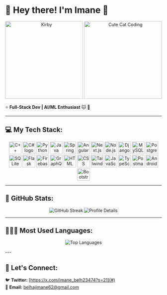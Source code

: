# 🌸 Hey there! I'm Imane 👋
<div align="center">
  <img src="https://constella.tumblr.com/post/45556694372" width="250" alt="Kirby"/>
  <img src="https://media.giphy.com/media/ahr5MpbfATQRq/giphy.gif" width="250" alt="Cute Cat Coding"/>
</div>


⭐ **Full-Stack Dev | AI/ML Enthusiast** 🐱 💖

---

## 💻 My Tech Stack:
<p align="center">
  <a href="#"><img src="https://skillicons.dev/icons?i=cpp" height="40" alt="C++ logo"  /></a>
  <a href="#"><img src="https://skillicons.dev/icons?i=cs" height="40" alt="C# logo"  /></a>
  <a href="#"><img src="https://skillicons.dev/icons?i=python" height="40" alt="Python logo"  /></a>
  <a href="#"><img src="https://skillicons.dev/icons?i=java" height="40" alt="Java logo"  /></a>
  <a href="#"><img src="https://skillicons.dev/icons?i=spring" height="40" alt="Spring Boot logo"  /></a>
  <a href="#"><img src="https://skillicons.dev/icons?i=angular" height="40" alt="Angular logo"  /></a>
  <a href="#"><img src="https://skillicons.dev/icons?i=nextjs" height="40" alt="Next.js logo"  /></a>
  <a href="#"><img src="https://skillicons.dev/icons?i=nodejs" height="40" alt="Node.js logo"  /></a>
  <a href="#"><img src="https://skillicons.dev/icons?i=django" height="40" alt="Django logo"  /></a>
  <a href="#"><img src="https://skillicons.dev/icons?i=mysql" height="40" alt="MySQL logo"  /></a>
  <a href="#"><img src="https://skillicons.dev/icons?i=postgresql" height="40" alt="PostgreSQL logo"  /></a>
  <a href="#"><img src="https://skillicons.dev/icons?i=sqlite" height="40" alt="SQLite logo"  /></a>
  <a href="#"><img src="https://skillicons.dev/icons?i=flask" height="40" alt="Flask logo"  /></a>
  <a href="#"><img src="https://skillicons.dev/icons?i=firebase" height="40" alt="Firebase logo"  /></a>
  <a href="#"><img src="https://skillicons.dev/icons?i=graphql" height="40" alt="GraphQL logo"  /></a>
  <a href="#"><img src="https://skillicons.dev/icons?i=html" height="40" alt="HTML logo"  /></a>
  <a href="#"><img src="https://skillicons.dev/icons?i=css" height="40" alt="CSS logo"  /></a>
  <a href="#"><img src="https://skillicons.dev/icons?i=tailwind" height="40" alt="Tailwind CSS logo"  /></a>
  <a href="#"><img src="https://skillicons.dev/icons?i=js" height="40" alt="JavaScript logo"  /></a>
  <a href="#"><img src="https://skillicons.dev/icons?i=typescript" height="40" alt="TypeScript logo"  /></a>
  <a href="#"><img src="https://skillicons.dev/icons?i=postman" height="40" alt="Postman logo"  /></a>
  <a href="#"><img src="https://skillicons.dev/icons?i=androidstudio" height="40" alt="Android logo"  /></a>
  <a href="#"><img src="https://skillicons.dev/icons?i=bootstrap" height="40" alt="Bootstrap logo"  /></a>
</p>

---

## 🪷 GitHub Stats:
<p align="center">
  <img src="https://github-readme-streak-stats.herokuapp.com/?user=imanebelhaj&theme=tokyonight&ring=FF69B4&fire=FF69B4&currStreakLabel=FFB6C1&background=0d1117&sideNums=FFB6C1" alt="GitHub Streak" />
  

  
  <img src="https://github-profile-summary-cards.vercel.app/api/cards/profile-details?username=imanebelhaj&theme=tokyonight&background=0d1117&text_color=FFB6C1" alt="Profile Details" />
</p>

---
## 👩🏻‍💻 Most Used Languages:
<p align="center">
  <img src="https://github-readme-stats.vercel.app/api/top-langs/?username=imanebelhaj&layout=compact&langs_count=6&bg_color=0d1117&title_color=FFB6C1&text_color=FFD1DC&border_color=FF69B4&hide=html,css" alt="Top Languages" />
</p>
---

## 💌 Let's Connect:
🐦 **Twitter:** [https://x.com/imane_belh23474?s=21](#)  
📩 **Email:** belhajimane62@gmail.com
